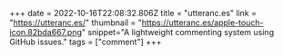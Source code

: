 +++
date = 2022-10-16T22:08:32.806Z
title = "utteranc.es"
link = "https://utteranc.es/"
thumbnail = "https://utteranc.es/apple-touch-icon.82bda667.png"
snippet="A lightweight commenting system using GitHub issues."
tags = ["comment"]
+++
